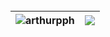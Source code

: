<br/>

| <img align="center" src="https://github-readme-stats.vercel.app/api?username=arthurpph&count_private=true&show_icons=true&include_all_commits=true&theme=dracula&hide_border=true(https://github-readme-stats.vercel.app/api?username=arthurpph&show_icons=true&locale=en&title_color=777777&bg_color=111111&text_color=FFFFFF&icon_color=ADD8E6" alt="arthurpph" /> | <img align="center" src="https://github-readme-stats.vercel.app/api/top-langs/?username=arthurpph&title_color=777777&bg_color=111111&text_color=FFFFFF&icon_color=ADD8E6&layout=compact&count_private=true&border_color=FFFFFF" />|
| ------------- | ------------- |

